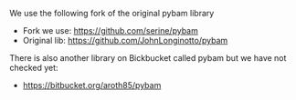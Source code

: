 
We use the following fork of the original pybam library 

* Fork we use:  https://github.com/serine/pybam
* Original lib: https://github.com/JohnLonginotto/pybam

There is also another library on Bickbucket called pybam
but we have not checked yet:

* https://bitbucket.org/aroth85/pybam
